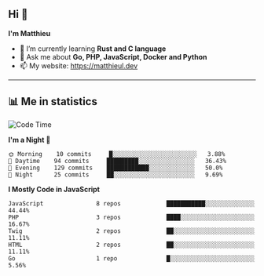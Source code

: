 ## Hi 👋
**I'm Matthieu**

- 🌱 I’m currently learning **Rust and C language**
- 💬 Ask me about **Go, PHP, JavaScript, Docker and Python**
- 📫 My website: https://matthieul.dev

-------

## 📊 Me in statistics
<!--START_SECTION:waka-->
![Code Time](http://img.shields.io/badge/Code%20Time-176%20hrs%2020%20mins-blue)

**I'm a Night 🦉** 

```text
🌞 Morning    10 commits     █░░░░░░░░░░░░░░░░░░░░░░░░   3.88% 
🌆 Daytime    94 commits     █████████░░░░░░░░░░░░░░░░   36.43% 
🌃 Evening    129 commits    ████████████░░░░░░░░░░░░░   50.0% 
🌙 Night      25 commits     ██░░░░░░░░░░░░░░░░░░░░░░░   9.69%

```


**I Mostly Code in JavaScript** 

```text
JavaScript               8 repos             ███████████░░░░░░░░░░░░░░   44.44% 
PHP                      3 repos             ████░░░░░░░░░░░░░░░░░░░░░   16.67% 
Twig                     2 repos             ██░░░░░░░░░░░░░░░░░░░░░░░   11.11% 
HTML                     2 repos             ██░░░░░░░░░░░░░░░░░░░░░░░   11.11% 
Go                       1 repo              █░░░░░░░░░░░░░░░░░░░░░░░░   5.56%

```



<!--END_SECTION:waka-->
